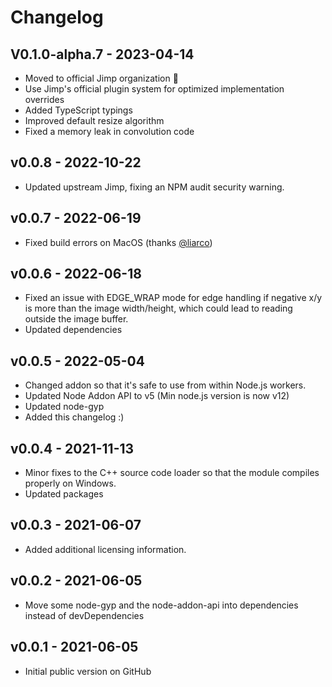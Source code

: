 
# Changelog

## V0.1.0-alpha.7 - 2023-04-14

- Moved to official Jimp organization 🎉
- Use Jimp's official plugin system for optimized implementation overrides
- Added TypeScript typings
- Improved default resize algorithm
- Fixed a memory leak in convolution code

## v0.0.8 - 2022-10-22

- Updated upstream Jimp, fixing an NPM audit security warning.

## v0.0.7 - 2022-06-19

- Fixed build errors on MacOS (thanks [@liarco](https://github.com/liarco))

## v0.0.6 - 2022-06-18

- Fixed an issue with EDGE_WRAP mode for edge handling if negative x/y is more than the image width/height, which could
lead to reading outside the image buffer.
- Updated dependencies

## v0.0.5 - 2022-05-04

- Changed addon so that it's safe to use from within Node.js workers.
- Updated Node Addon API to v5 (Min node.js version is now v12)
- Updated node-gyp
- Added this changelog :)

## v0.0.4 - 2021-11-13

- Minor fixes to the C++ source code loader so that the module compiles properly on Windows.
- Updated packages

## v0.0.3 - 2021-06-07

- Added additional licensing information.

## v0.0.2 - 2021-06-05

- Move some node-gyp and the node-addon-api into dependencies instead of devDependencies

## v0.0.1 - 2021-06-05

- Initial public version on GitHub

